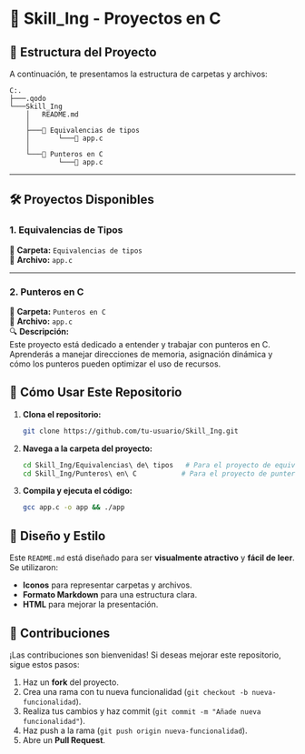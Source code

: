 
# 📁 Skill_Ing - Proyectos en C



## 🚀 Estructura del Proyecto

A continuación, te presentamos la estructura de carpetas y archivos:

```
C:.
├───.qodo
└───Skill_Ing
    │   README.md
    │   
    ├───📂 Equivalencias de tipos
    │       └───📄 app.c
    │       
    └───📂 Punteros en C
            └───📄 app.c
```

---

## 🛠️ Proyectos Disponibles

### 1. **Equivalencias de Tipos**
📂 **Carpeta:** `Equivalencias de tipos`  
📄 **Archivo:** `app.c`  

---

### 2. **Punteros en C**
📂 **Carpeta:** `Punteros en C`  
📄 **Archivo:** `app.c`  
🔍 **Descripción:**  
Este proyecto está dedicado a entender y trabajar con punteros en C. Aprenderás a manejar direcciones de memoria, asignación dinámica y cómo los punteros pueden optimizar el uso de recursos.



## 🧰 Cómo Usar Este Repositorio

1. **Clona el repositorio:**
   ```bash
   git clone https://github.com/tu-usuario/Skill_Ing.git
   ```

2. **Navega a la carpeta del proyecto:**
   ```bash
   cd Skill_Ing/Equivalencias\ de\ tipos   # Para el proyecto de equivalencias
   cd Skill_Ing/Punteros\ en\ C           # Para el proyecto de punteros
   ```

3. **Compila y ejecuta el código:**
   ```bash
   gcc app.c -o app && ./app
   ```



## 🎨 Diseño y Estilo

Este `README.md` está diseñado para ser **visualmente atractivo** y **fácil de leer**. Se utilizaron:
- **Iconos** para representar carpetas y archivos.
- **Formato Markdown** para una estructura clara.
- **HTML** para mejorar la presentación.


## 📝 Contribuciones

¡Las contribuciones son bienvenidas! Si deseas mejorar este repositorio, sigue estos pasos:
1. Haz un **fork** del proyecto.
2. Crea una rama con tu nueva funcionalidad (`git checkout -b nueva-funcionalidad`).
3. Realiza tus cambios y haz commit (`git commit -m "Añade nueva funcionalidad"`).
4. Haz push a la rama (`git push origin nueva-funcionalidad`).
5. Abre un **Pull Request**.

